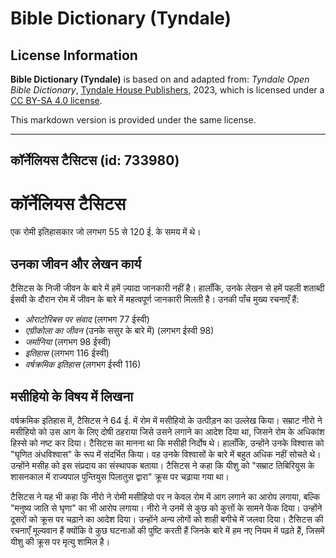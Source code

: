# Bible Dictionary (Tyndale)

## License Information

**Bible Dictionary (Tyndale)** is based on and adapted from: _Tyndale Open Bible Dictionary_, [Tyndale House Publishers](https://tyndaleopenresources.com/), 2023, which is licensed under a [CC BY-SA 4.0 license](https://creativecommons.org/licenses/by-sa/4.0/legalcode.en).

This markdown version is provided under the same license.



--------------------------------

## कॉर्नेलियस टैसिटस (id: 733980)

कॉर्नेलियस टैसिटस
=================

एक रोमी इतिहासकार जो लगभग 55 से 120 ई. के समय में थे।

उनका जीवन और लेखन कार्य
-----------------------

टैसिटस के निजी जीवन के बारे में हमें ज़्यादा जानकारी नहीं है। हालाँकि, उनके लेखन से हमें पहली शताब्दी ईसवी के दौरान रोम में जीवन के बारे में महत्वपूर्ण जानकारी मिलती है। उनकी पाँच मुख्य रचनाएँ हैं:

* *ओराटोरिबस पर संवाद* (लगभग 77 ईस्वी)
* *एग्रीकोला का जीवन* (उनके ससुर के बारे में) (लगभग ईस्वी 98\)
* *जर्मानिया* (लगभग 98 ईस्वी)
* *इतिहास* (लगभग 116 ईस्वी)
* *वर्षक्रमिक इतिहास* (लगभग ईस्वी 116\)

मसीहियो के विषय में लिखना
-------------------------

वर्षक्रमिक इतिहास में, टैसिटस ने 64 ई. में रोम में मसीहियो के उत्पीड़न का उल्लेख किया। सम्राट नीरो ने मसीहियो को उस आग के लिए दोषी ठहराया जिसे उसने लगाने का आदेश दिया था, जिसने रोम के अधिकांश हिस्से को नष्ट कर दिया। टैसिटस का मानना ​​था कि मसीही निर्दोष थे। हालाँकि, उन्होंने उनके विश्वास को "घृणित अंधविश्वास" के रूप में संदर्भित किया। वह उनके विश्वासों के बारे में बहुत अधिक नहीं सोचते थे। उन्होंने मसीह को इस संप्रदाय का संस्थापक बताया। टैसिटस ने कहा कि यीशु को "सम्राट तिबिरियुस के शासनकाल में राज्यपाल पुन्तियुस पिलातुस द्वारा" क्रूस पर चढ़ाया गया था।

टैसिटस ने यह भी कहा कि नीरो ने रोमी मसीहियो पर न केवल रोम में आग लगाने का आरोप लगाया, बल्कि "मनुष्य जाति से घृणा" का भी आरोप लगाया। नीरो ने उनमें से कुछ को कुत्तों के सामने फेंक दिया। उन्होंने दूसरों को क्रूस पर चढ़ाने का आदेश दिया। उन्होंने अन्य लोगों को शाही बगीचे में जलवा दिया। टैसिटस की रचनाएँ मूल्यवान हैं क्योंकि वे कुछ घटनाओं की पुष्टि करती हैं जिनके बारे में हम नए नियम में पढ़ते हैं, जिसमें यीशु की क्रूस पर मृत्यु शामिल है।


